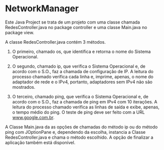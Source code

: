 # NetworkManager

Este Java Project se trata de um projeto com uma classe chamada RedesController.java no
package controller e uma classe Main.java no package view.

A classe RedesController.java contém 3 métodos.

1) O primeiro, chamado os, que identifica e retorna o nome do Sistema Operacional.

2) O segundo, chamado ip, que verifica o Sistema Operacional e, de acordo com o S.O., faz a
chamada de configuração de IP. A leitura do processo chamado verifica cada linha e, imprime, apenas, o nome do
adaptador de rede e o IPv4, portanto, adaptadores sem IPv4 não são mostrados.

3) O terceiro, chamado ping, que verifica o Sistema Operacional e, de
acordo com o S.O., faz a chamada de ping em IPv4 com 10 iterações. A leitura do processo chamado verifica as linhas de saída e exibe, apenas, o tempo médio
do ping. O teste de ping deve ser feito com a URL www.google.com.br.

A Classe Main.java da as opções de chamadas do método ip ou do método ping com
JOptionPane e, dependendo da escolha, instancia a Classe RedesController.java e chama o
método escolhido. A opção de finalizar a aplicação também está disponível.
